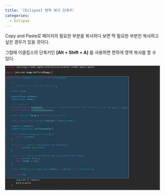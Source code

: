 ```yaml
---
title: '[Eclipse] 영역 복사 단축키'
categories:
  - Eclipse
---
```


Copy and Paste로 페이지의 필요한 부분을 복사하다 보면 딱 필요한 부분만 복사하고 싶은 경우가 있을 것이다.

그럴때 이클립스의 단축키인 **[Alt + Shift + A]** 를 사용하면 편하게 영역 복사를 할 수 있다.

![IMAGE1](/assets/images/post/2019-10-07-eclipse-copy-image1.PNG)
